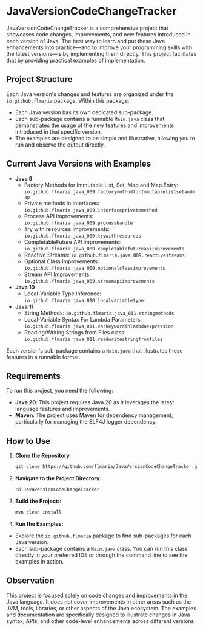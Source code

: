 # JavaVersionCodeChangeTracker

JavaVersionCodeChangeTracker is a comprehensive project that showcases code changes, improvements, and new features introduced in each version of Java. The best way to learn and put these Java enhancements into practice—and to improve your programming skills with the latest versions—is by implementing them directly. This project facilitates that by providing practical examples of implementation.

## Project Structure

Each Java version's changes and features are organized under the `io.github.flmaria` package. Within this package:
- Each Java version has its own dedicated sub-package.
- Each sub-package contains a runnable `Main.java` class that demonstrates the usage of the new features and improvements introduced in that specific version.
- The examples are designed to be simple and illustrative, allowing you to run and observe the output directly.

## Current Java Versions with Examples

- **Java 9**
  - Factory Methods for Immutable List, Set, Map and Map.Entry: `io.github.flmaria.java_009.factorymethodforImmutablelistsetandmap`
  - Private methods in Interfaces: `io.github.flmaria.java_009.interfaceprivatemethod`
  - Process API Improvements: `io.github.flmaria.java_009.processhandle`
  - Try with resources Improvements: `io.github.flmaria.java_009.trywithresources`
  - CompletableFuture API Improvements: `io.github.flmaria.java_009.completablefutureapiimprovements`
  - Reactive Streams: `io.github.flmaria.java_009.reactivestreams` 
  - Optional Class Improvements: `io.github.flmaria.java_009.optionalclassimprovements`
  - Stream API Improvements: `io.github.flmaria.java_009.streamapiimprovements`
- **Java 10**
  - Local-Variable Type Inference: `io.github.flmaria.java_010.localvariabletype`
- **Java 11**
  - String Methods: `io.github.flmaria.java_011.stringmethods`
  - Local-Variable Syntax For Lambda Parameters: `io.github.flmaria.java_011.varkeywordinlambdaexpression`
  - Reading/Writing Strings from Files class: `io.github.flmaria.java_011.readwritestringfromfiles`

Each version's sub-package contains a `Main.java` that illustrates these features in a runnable format.


## Requirements

To run this project, you need the following:

- **Java 20**: This project requires Java 20 as it leverages the latest language features and improvements.
- **Maven**: The project uses Maven for dependency management, particularly for managing the SLF4J logger dependency.

## How to Use

1. **Clone the Repository**:
   ```bash
   git clone https://github.com/flmaria/JavaVersionCodeChangeTracker.git
2. **Navigate to the Project Directory:**:
   ```bash
   cd JavaVersionCodeChangeTracker
3. **Build the Project::**:
   ```bash
   mvn clean install
4. **Run the Examples:**
- Explore the `io.github.flmaria` package to find sub-packages for each Java version.
- Each sub-package contains a `Main.java` class. You can run this class directly in your preferred IDE or through the command line to see the examples in action.

## Observation

This project is focused solely on code changes and improvements in the Java language. It does not cover improvements in other areas such as the JVM, tools, libraries, or other aspects of the Java ecosystem. The examples and documentation are specifically designed to illustrate changes in Java syntax, APIs, and other code-level enhancements across different versions.